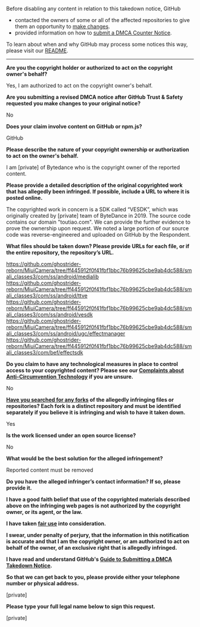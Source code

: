 Before disabling any content in relation to this takedown notice, GitHub
- contacted the owners of some or all of the affected repositories to give them an opportunity to [make changes](https://docs.github.com/en/github/site-policy/dmca-takedown-policy#a-how-does-this-actually-work).
- provided information on how to [submit a DMCA Counter Notice](https://docs.github.com/en/articles/guide-to-submitting-a-dmca-counter-notice).

To learn about when and why GitHub may process some notices this way, please visit our [README](https://github.com/github/dmca/blob/master/README.md#anatomy-of-a-takedown-notice).

---

**Are you the copyright holder or authorized to act on the copyright owner's behalf?**

Yes, I am authorized to act on the copyright owner's behalf.

**Are you submitting a revised DMCA notice after GitHub Trust & Safety requested you make changes to your original notice?**

No

**Does your claim involve content on GitHub or npm.js?**

GitHub

**Please describe the nature of your copyright ownership or authorization to act on the owner's behalf.**

I am [private] of Bytedance who is the copyright owner of the reported content.

**Please provide a detailed description of the original copyrighted work that has allegedly been infringed. If possible, include a URL to where it is posted online.**

The copyrighted work in concern is a SDK called “VESDK”, which was originally created by [private] team of ByteDance in 2019. The source code contains our domain "toutiao.com". We can provide the further evidence to prove the ownership upon request. We noted a large portion of our source code was reverse-engineered and uploaded on GitHub by the Respondent.

**What files should be taken down? Please provide URLs for each file, or if the entire repository, the repository’s URL.**

https://github.com/ghostrider-reborn/MiuiCamera/tree/ff445912f0f41fbf1bbc76b99625cbe9ab4dc588/smali_classes3/com/ss/android/medialib  
https://github.com/ghostrider-reborn/MiuiCamera/tree/ff445912f0f41fbf1bbc76b99625cbe9ab4dc588/smali_classes3/com/ss/android/ttve  
https://github.com/ghostrider-reborn/MiuiCamera/tree/ff445912f0f41fbf1bbc76b99625cbe9ab4dc588/smali_classes3/com/ss/android/vesdk  
https://github.com/ghostrider-reborn/MiuiCamera/tree/ff445912f0f41fbf1bbc76b99625cbe9ab4dc588/smali_classes3/com/ss/android/ugc/effectmanager  
https://github.com/ghostrider-reborn/MiuiCamera/tree/ff445912f0f41fbf1bbc76b99625cbe9ab4dc588/smali_classes3/com/bef/effectsdk

**Do you claim to have any technological measures in place to control access to your copyrighted content? Please see our <a href="https://docs.github.com/articles/guide-to-submitting-a-dmca-takedown-notice#complaints-about-anti-circumvention-technology">Complaints about Anti-Circumvention Technology</a> if you are unsure.**

No

**<a href="https://docs.github.com/articles/dmca-takedown-policy#b-what-about-forks-or-whats-a-fork">Have you searched for any forks</a> of the allegedly infringing files or repositories? Each fork is a distinct repository and must be identified separately if you believe it is infringing and wish to have it taken down.**

Yes

**Is the work licensed under an open source license?**

No

**What would be the best solution for the alleged infringement?**

Reported content must be removed

**Do you have the alleged infringer’s contact information? If so, please provide it.**

**I have a good faith belief that use of the copyrighted materials described above on the infringing web pages is not authorized by the copyright owner, or its agent, or the law.**

**I have taken <a href="https://www.lumendatabase.org/topics/22">fair use</a> into consideration.**

**I swear, under penalty of perjury, that the information in this notification is accurate and that I am the copyright owner, or am authorized to act on behalf of the owner, of an exclusive right that is allegedly infringed.**

**I have read and understand GitHub's <a href="https://docs.github.com/articles/guide-to-submitting-a-dmca-takedown-notice/">Guide to Submitting a DMCA Takedown Notice</a>.**

**So that we can get back to you, please provide either your telephone number or physical address.**

[private]

**Please type your full legal name below to sign this request.**

[private]

